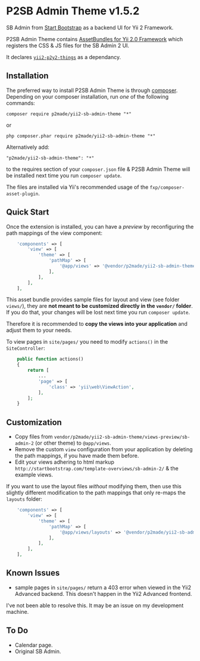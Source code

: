 P2SB Admin Theme v1.5.2
=======================

SB Admin from [Start Bootstrap](http://startbootstrap.com/) as a backend UI for Yii 2 Framework.

P2SB Admin Theme contains [AssetBundles for Yii 2.0 Framework](http://www.yiiframework.com/doc-2.0/guide-structure-assets.html)
which registers the CSS & JS files for the SB Admin 2 UI.

It declares [`yii2-p2y2-things`](https://github.com/p2made/yii2-p2y2-things) as a dependancy.

Installation
------------

The preferred way to install P2SB Admin Theme is through [composer](http://getcomposer.org/download/).
Depending on your composer installation, run *one* of the following commands:

```
composer require p2made/yii2-sb-admin-theme "*"
```

or

```
php composer.phar require p2made/yii2-sb-admin-theme "*"
```

Alternatively add:

```
"p2made/yii2-sb-admin-theme": "*"
```

to the requires section of your `composer.json` file & P2SB Admin Theme will be installed next time you run `composer update`.

The files are installed via Yii's recommended usage of the `fxp/composer-asset-plugin`.

Quick Start
-----------

Once the extension is installed, you can have a *preview* by reconfiguring the path mappings of the view component:

```php
	'components' => [
		'view' => [
			'theme' => [
				'pathMap' => [
					'@app/views' => '@vendor/p2made/yii2-sb-admin-theme/views/sb-admin-2',
				],
			],
		],
	],
```

This asset bundle provides sample files for layout and view (see folder `views/`), they are **not meant to be customized directly in the `vendor/` folder**. If you do that, your changes will be lost next time you run `composer update`.

Therefore it is recommended to **copy the views into your application** and adjust them to your needs.

To view pages in `site/pages/` you need to modify `actions()` in the `SiteController`:

```php
	public function actions()
	{
		return [
			...
			'page' => [
				'class' => 'yii\web\ViewAction',
			],
		];
	}
```

Customization
-------------

- Copy files from `vendor/p2made/yii2-sb-admin-theme/views-preview/sb-admin-2` (or other theme) to `@app/views`.
- Remove the custom `view` configuration from your application by deleting the path mappings, if you have made them before.
- Edit your views adhering to html markup `http://startbootstrap.com/template-overviews/sb-admin-2/` & the example views.

If you want to use the layout files *without* modifying them, then use this slightly different modification to the path mappings that only re-maps the `layouts` folder:

```php
	'components' => [
		'view' => [
			'theme' => [
				'pathMap' => [
					'@app/views/layouts' => '@vendor/p2made/yii2-sb-admin-theme/views/sb-admin-2/layouts',
				],
			],
		],
	],
```

Known Issues
------------

- sample pages in `site/pages/` return a 403 error when viewed in the Yii2 Advanced backend. This doesn't happen in the Yii2 Advanced frontend.

I've not been able to resolve this. It may be an issue on my development machine.

To Do
-----

- Calendar page.
- Original SB Admin.



